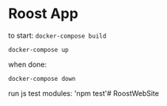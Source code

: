 # Roost App
to start:
`docker-compose build`

`docker-compose up`

when done:

`docker-compose down`


run js test modules:
'npm test'# RoostWebSite
